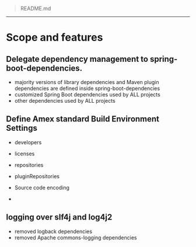 > README.md

---

# Scope and features

## Delegate dependency management to spring-boot-dependencies.
- majority versions of library dependencies and Maven plugin dependencies are defined inside spring-boot-dependencies
- customized Spring Boot dependencies used by ALL projects
- other dependencies used by ALL projects

## Define Amex standard Build Environment Settings
- developers
- licenses
- repositories
- pluginRepositories

- Source code encoding
-
## logging over slf4j and log4j2
- removed logback dependencies
- removed Apache commons-logging dependencies
